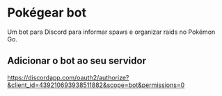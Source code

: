 # Pokégear bot

Um bot para Discord para informar spaws e organizar raids no Pokémon Go.

## Adicionar o bot ao seu servidor

https://discordapp.com/oauth2/authorize?&client_id=439210693938511882&scope=bot&permissions=0
